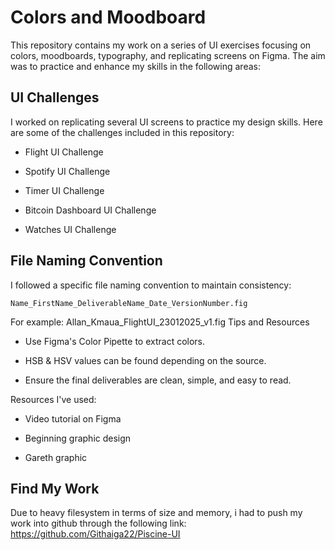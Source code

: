 # Colors and Moodboard

This repository contains my work on a series of UI exercises focusing on colors, moodboards, typography, and replicating screens on Figma. The aim was to practice and enhance my skills in the following areas:

## UI Challenges

I worked on replicating several UI screens to practice my design skills. Here are some of the challenges included in this repository:

   - Flight UI Challenge

   - Spotify UI Challenge

   - Timer UI Challenge

   - Bitcoin Dashboard UI Challenge

   - Watches UI Challenge

## File Naming Convention

I followed a specific file naming convention to maintain consistency:
```
Name_FirstName_DeliverableName_Date_VersionNumber.fig
```
For example: Allan_Kmaua_FlightUI_23012025_v1.fig
Tips and Resources

   - Use Figma's Color Pipette to extract colors.

  -  HSB & HSV values can be found depending on the source.

   - Ensure the final deliverables are clean, simple, and easy to read.

Resources I've used:

  -  Video tutorial on Figma

   - Beginning graphic design

  -  Gareth graphic

 ## Find My Work
Due to heavy filesystem in terms of size and memory, i had to push my work into github through the following link: https://github.com/Githaiga22/Piscine-UI